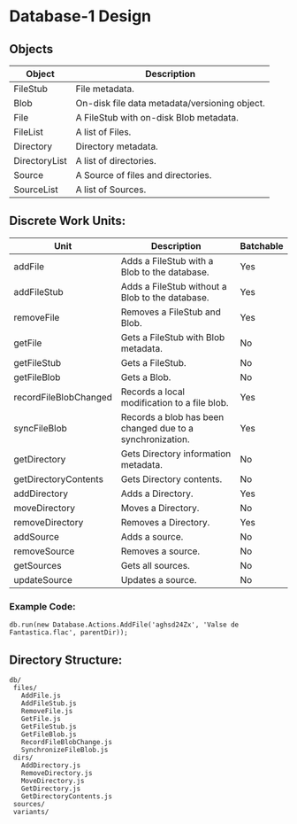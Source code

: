 # Database-1 Design

## Objects

| Object | Description |
|--------|-------------|
| FileStub | File metadata. |
| Blob | On-disk file data metadata/versioning object. |
| File | A FileStub with on-disk Blob metadata. |
| FileList | A list of Files. |
| Directory | Directory metadata. |
| DirectoryList | A list of directories. |
| Source | A Source of files and directories. |
| SourceList | A list of Sources. |

## Discrete Work Units:

| Unit | Description | Batchable |
|------|-------------|-----------|
| addFile | Adds a FileStub with a Blob to the database. | Yes |
| addFileStub | Adds a FileStub without a Blob to the database. | Yes |
| removeFile | Removes a FileStub and Blob. | Yes |
| getFile | Gets a FileStub with Blob metadata. | No |
| getFileStub | Gets a FileStub. | No |
| getFileBlob | Gets a Blob. | No |
| recordFileBlobChanged | Records a local modification to a file blob. | Yes |
| syncFileBlob | Records a blob has been changed due to a synchronization. | Yes |
| getDirectory | Gets Directory information metadata. | No |
| getDirectoryContents | Gets Directory contents. | No |
| addDirectory | Adds a Directory. | Yes |
| moveDirectory | Moves a Directory. | No |
| removeDirectory | Removes a Directory. | Yes |
| addSource | Adds a source. | No |
| removeSource | Removes a source. | No |
| getSources | Gets all sources. | No |
| updateSource | Updates a source. | No |


### Example Code:
```
db.run(new Database.Actions.AddFile('aghsd24Zx', 'Valse de Fantastica.flac', parentDir));
```

## Directory Structure:

```
db/
 files/
   AddFile.js
   AddFileStub.js
   RemoveFile.js
   GetFile.js
   GetFileStub.js
   GetFileBlob.js
   RecordFileBlobChange.js
   SynchronizeFileBlob.js
 dirs/
   AddDirectory.js
   RemoveDirectory.js
   MoveDirectory.js
   GetDirectory.js
   GetDirectoryContents.js
 sources/
 variants/
 ```
